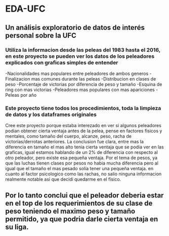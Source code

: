 # EDA-UFC
## Un análisis exploratorio de datos de interés personal sobre la UFC

### Utiliza la informacion desde las peleas del 1983 hasta el 2016, en este proyecto se pueden ver los datos de los peleadores explicados con graficas simples de entender
  -Nacionalidades mas populares entre peleadores de ambos generos
  -Finalizacion mas comunes durante las peleas
  -Distribucion en clases de peso
  -Porcentaje de victorias por diferencia de peso y tamaño
  -Esquina de ring con mas victorias
  -Peleadores mas populares con mas apariciones
  -Peleas por año
  
### Este proyecto tiene todos los procedimientos, toda la limpieza de datos y los dataframes originales

Cree este proyecto porque estaba interezado en ver si algunos peleadores podian obtener cierta ventaja antes de la pelea, pense en factores fisicos y mentales, como tamaño del cuerpo, alcanze, peso, racha de victorias/derrotas anteriores. La conclusion fue clara, entre mas la diferencia en tamaño el mas alto tenia cierta ventaja que se podia ver en las graficas, igual estamos hablando de un 2% de diferencia con respecto al otro peleador, pero existe esa pequeña ventaja. Por el tema de pesos, ya que las luchas tienen clases por pesos no habia mucha diferencia pero al igual que el tamaño el mas pesado solia tener una pequeña ventaja. en cuanto al factor psicologico como las rachas, no salio ninguna informacion realmente notable asi que decidi quedarme en el fisico.

## Por lo tanto conclui que el peleador deberia estar en el top de los requerimientos de su clase de peso teniendo el maximo peso y tamaño permitido, ya que podria darle cierta ventaja en su liga.

